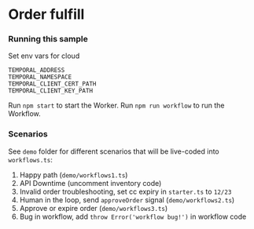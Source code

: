 # Order fulfill

### Running this sample

Set env vars for cloud
```
TEMPORAL_ADDRESS
TEMPORAL_NAMESPACE
TEMPORAL_CLIENT_CERT_PATH
TEMPORAL_CLIENT_KEY_PATH
```

Run `npm start` to start the Worker.
Run `npm run workflow` to run the Workflow.

### Scenarios

See `demo` folder for different scenarios that will be live-coded into `workflows.ts`:

1. Happy path (`demo/workflows1.ts`)
2. API Downtime (uncomment inventory code)
3. Invalid order troubleshooting, set cc expiry in `starter.ts` to `12/23`
4. Human in the loop, send `approveOrder` signal (`demo/workflows2.ts`)
5. Approve or expire order (`demo/workflows3.ts`)
6. Bug in workflow, add `throw Error('workflow bug!')` in workflow code
